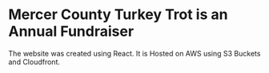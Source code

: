 # Mercer County Turkey Trot is an Annual Fundraiser

The website was created using React.  It is Hosted on AWS using S3 Buckets and Cloudfront. 

